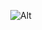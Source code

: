 <div align="center">
  
![Alt](https://repobeats.axiom.co/api/embed/ad6fafc6a25f38386d1975614902011c3c806f29.svg "Repobeats analytics image")
